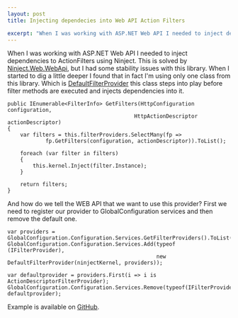 ```yaml
---
layout: post
title: Injecting dependecies into Web API Action Filters

excerpt: "When I was working with ASP.NET Web API I needed to inject dependencies to ActionFilters using Ninject."
---
```


When I was working with ASP.NET Web API I needed to inject dependencies to ActionFilters using Ninject. This is solved by [Ninject.Web.WebApi][1], but I had some stability issues with this library. When I started to dig a little deeper I found that in fact I'm using only one class from this library. Which is [DefaultFilterProvider][2] this class steps into play before filter methods are executed and injects dependencies into it.

    public IEnumerable<FilterInfo> GetFilters(HttpConfiguration configuration,
                                            HttpActionDescriptor actionDescriptor)
    {
        var filters = this.filterProviders.SelectMany(fp => 
                fp.GetFilters(configuration, actionDescriptor)).ToList();
        
        foreach (var filter in filters)
        {
            this.kernel.Inject(filter.Instance);
        }
        
        return filters;
    }

And how do we tell the WEB API that we want to use this provider? First we need to register our provider to GlobalConfiguration services and then remove the default one.

    var providers = GlobalConfiguration.Configuration.Services.GetFilterProviders().ToList();
    GlobalConfiguration.Configuration.Services.Add(typeof (IFilterProvider),
                                                   new DefaultFilterProvider(ninjectKernel, providers));
                
    var defaultprovider = providers.First(i => i is ActionDescriptorFilterProvider);
    GlobalConfiguration.Configuration.Services.Remove(typeof(IFilterProvider), defaultprovider);

Example is available on [GitHub][3].


  [1]: https://github.com/azzlack/Ninject.Web.WebApi "Link to GitHub project"
  [2]: https://github.com/azzlack/Ninject.Web.WebApi/blob/master/src/Ninject.Web.WebApi/Filter/DefaultFilterProvider.cs
  [3]: https://github.com/stlk/WebApiDependencyInjectionWithNinject